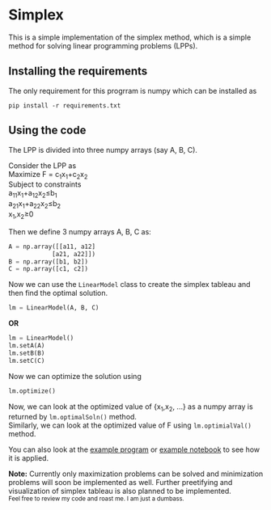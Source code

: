 # Simplex

This is a simple implementation of the simplex method, which is a simple method for solving linear programming problems (LPPs).

## Installing the requirements
The only requirement for this progrram is numpy which can be installed as

```
pip install -r requirements.txt
```

## Using the code
The LPP is divided into three numpy arrays (say A, B, C).

Consider the LPP as \
Maximize F = c<sub>1</sub>x<sub>1</sub>+c<sub>2</sub>x<sub>2</sub> \
Subject to constraints \
a<sub>11</sub>x<sub>1</sub>+a<sub>12</sub>x<sub>2</sub>&le;b<sub>1</sub> \
a<sub>21</sub>x<sub>1</sub>+a<sub>22</sub>x<sub>2</sub>&le;b<sub>2</sub> \
x<sub>1</sub>,x<sub>2</sub>&ge;0

Then we define 3 numpy arrays A, B, C as:
```py
A = np.array([[a11, a12]
            [a21, a22]])
B = np.array([b1, b2])
C = np.array([c1, c2])
```

Now we can use the ``LinearModel`` class to create the simplex tableau and then find the optimal solution.

```py
lm = LinearModel(A, B, C)
```
**OR**
```py
lm = LinearModel()
lm.setA(A)
lm.setB(B)
lm.setC(C)
```

Now we can optimize the solution using
```py
lm.optimize()
```
Now, we can look at the optimized value of {x<sub>1</sub>,x<sub>2</sub>, ...} as a numpy array is returned by ``lm.optimalSoln()`` method. \
Similarly, we can look at the optimized value of F using ``lm.optimialVal()`` method.

You can also look at the [example program](example.py) or [example notebook](examples.ipynb) to see how it is applied. 

**Note:** Currently only maximization problems can be solved and minimization problems will soon be implemented as well. Further preetifying and visualization of simplex tableau is also planned to be implemented. \
<sub>Feel free to review my code and roast me. I am just a dumbass.</sub>
